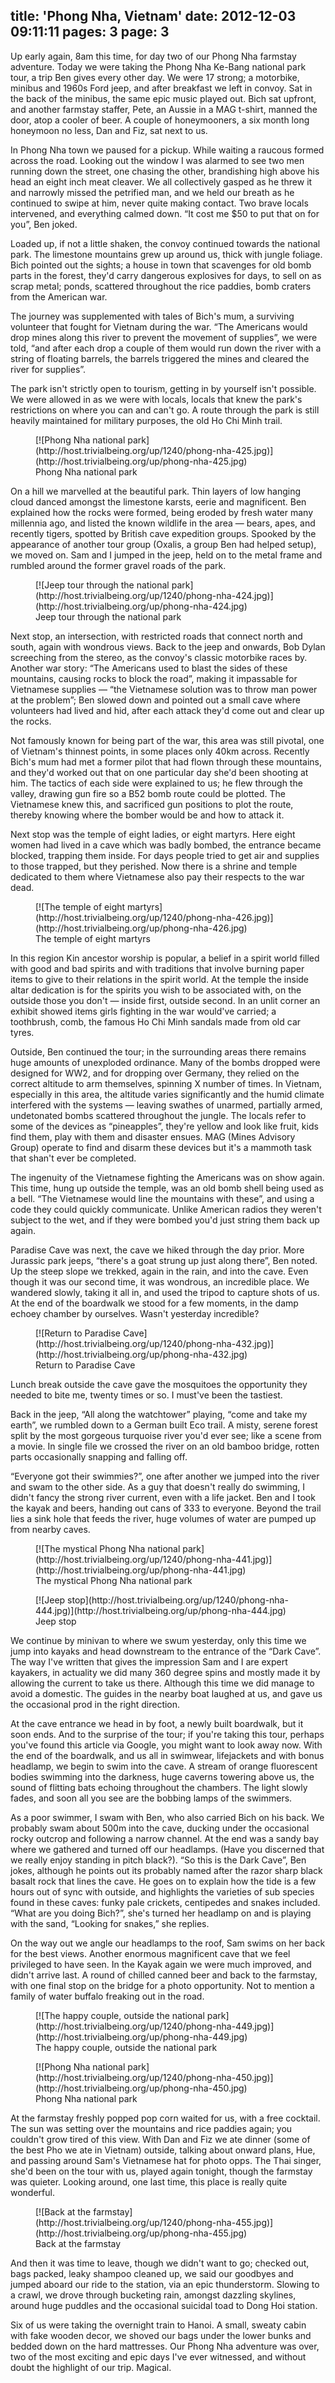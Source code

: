 title: 'Phong Nha, Vietnam'
date: 2012-12-03 09:11:11
pages: 3
page: 3
---

Up early again, 8am this time, for day two of our Phong Nha farmstay adventure. Today we were taking the Phong Nha Ke-Bang national park tour, a trip Ben gives every other day. We were 17 strong; a motorbike, minibus and 1960s Ford jeep, and after breakfast we left in convoy. Sat in the back of the minibus, the same epic music played out. Bich sat upfront, and another farmstay staffer, Pete, an Aussie in a MAG t-shirt, manned the door, atop a cooler of beer. A couple of honeymooners, a six month long honeymoon no less, Dan and Fiz, sat next to us.

In Phong Nha town we paused for a pickup. While waiting a raucous formed across the road. Looking out the window I was alarmed to see two men running down the street, one chasing the other, brandishing high above his head an eight inch meat cleaver. We all collectively gasped as he threw it and narrowly missed the petrified man, and we held our breath as he continued to swipe at him, never quite making contact. Two brave locals intervened, and everything calmed down. “It cost me $50 to put that on for you”, Ben joked.

Loaded up, if not a little shaken, the convoy continued towards the national park. The limestone mountains grew up around us, thick with jungle foliage. Bich pointed out the sights; a house in town that scavenges for old bomb parts in the forest, they'd carry dangerous explosives for days, to sell on as scrap metal; ponds, scattered throughout the rice paddies, bomb craters from the American war.

The journey was supplemented with tales of Bich's mum, a surviving volunteer that fought for Vietnam during the war. “The Americans would drop mines along this river to prevent the movement of supplies”, we were told, “and after each drop a couple of them would run down the river with a string of floating barrels, the barrels triggered the mines and cleared the river for supplies”.

The park isn't strictly open to tourism, getting in by yourself isn't possible. We were allowed in as we were with locals, locals that knew the park's restrictions on where you can and can't go. A route through the park is still heavily maintained for military purposes, the old Ho Chi Minh trail.

<figure class="generated-figure generated-figure--retina generated-figure--620 generated-figure--landscape">[![Phong Nha national park](http://host.trivialbeing.org/up/1240/phong-nha-425.jpg)](http://host.trivialbeing.org/up/phong-nha-425.jpg)<figcaption class="generated-figure-caption">Phong Nha national park</figcaption></figure>

On a hill we marvelled at the beautiful park. Thin layers of low hanging cloud danced amongst the limestone karsts, eerie and magnificent. Ben explained how the rocks were formed, being eroded by fresh water many millennia ago, and listed the known wildlife in the area — bears, apes, and recently tigers, spotted by British cave expedition groups. Spooked by the appearance of another tour group (Oxalis, a group Ben had helped setup), we moved on. Sam and I jumped in the jeep, held on to the metal frame and rumbled around the former gravel roads of the park.

<figure class="generated-figure generated-figure--retina generated-figure--620 generated-figure--landscape">[![Jeep tour through the national park](http://host.trivialbeing.org/up/1240/phong-nha-424.jpg)](http://host.trivialbeing.org/up/phong-nha-424.jpg)<figcaption class="generated-figure-caption">Jeep tour through the national park</figcaption></figure>

Next stop, an intersection, with restricted roads that connect north and south, again with wondrous views. Back to the jeep and onwards, Bob Dylan screeching from the stereo, as the convoy's classic motorbike races by. Another war story: “The Americans used to blast the sides of these mountains, causing rocks to block the road”, making it impassable for Vietnamese supplies — “the Vietnamese solution was to throw man power at the problem”; Ben slowed down and pointed out a small cave where volunteers had lived and hid, after each attack they'd come out and clear up the rocks.

Not famously known for being part of the war, this area was still pivotal, one of Vietnam's thinnest points, in some places only 40km across. Recently Bich's mum had met a former pilot that had flown through these mountains, and they'd worked out that on one particular day she'd been shooting at him. The tactics of each side were explained to us; he flew through the valley, drawing gun fire so a B52 bomb route could be plotted. The Vietnamese knew this, and sacrificed gun positions to plot the route, thereby knowing where the bomber would be and how to attack it.

Next stop was the temple of eight ladies, or eight martyrs. Here eight women had lived in a cave which was badly bombed, the entrance became blocked, trapping them inside. For days people tried to get air and supplies to those trapped, but they perished. Now there is a shrine and temple dedicated to them where Vietnamese also pay their respects to the war dead.

<figure class="generated-figure generated-figure--retina generated-figure--620 generated-figure--landscape">[![The temple of eight martyrs](http://host.trivialbeing.org/up/1240/phong-nha-426.jpg)](http://host.trivialbeing.org/up/phong-nha-426.jpg)<figcaption class="generated-figure-caption">The temple of eight martyrs</figcaption></figure>

In this region Kin ancestor worship is popular, a belief in a spirit world filled with good and bad spirits and with traditions that involve burning paper items to give to their relations in the spirit world. At the temple the inside altar dedication is for the spirits you wish to be associated with, on the outside those you don't — inside first, outside second. In an unlit corner an exhibit showed items girls fighting in the war would've carried; a toothbrush, comb, the famous Ho Chi Minh sandals made from old car tyres.

Outside, Ben continued the tour; in the surrounding areas there remains huge amounts of unexploded ordinance. Many of the bombs dropped were designed for WW2, and for dropping over Germany, they relied on the correct altitude to arm themselves, spinning X number of times. In Vietnam, especially in this area, the altitude varies significantly and the humid climate interfered with the systems — leaving swathes of unarmed, partially armed, undetonated bombs scattered throughout the jungle. The locals refer to some of the devices as “pineapples”, they're yellow and look like fruit, kids find them, play with them and disaster ensues. MAG (Mines Advisory Group) operate to find and disarm these devices but it's a mammoth task that shan't ever be completed.

The ingenuity of the Vietnamese fighting the Americans was on show again. This time, hung up outside the temple, was an old bomb shell being used as a bell. “The Vietnamese would line the mountains with these”, and using a code they could quickly communicate. Unlike American radios they weren't subject to the wet, and if they were bombed you'd just string them back up again.

Paradise Cave was next, the cave we hiked through the day prior. More Jurassic park jeeps, “there's a goat strung up just along there”, Ben noted. Up the steep slope we trekked, again in the rain, and into the cave. Even though it was our second time, it was wondrous, an incredible place. We wandered slowly, taking it all in, and used the tripod to capture shots of us. At the end of the boardwalk we stood for a few moments, in the damp echoey chamber by ourselves. Wasn't yesterday incredible?

<figure class="generated-figure generated-figure--retina generated-figure--620 generated-figure--landscape">[![Return to Paradise Cave](http://host.trivialbeing.org/up/1240/phong-nha-432.jpg)](http://host.trivialbeing.org/up/phong-nha-432.jpg)<figcaption class="generated-figure-caption">Return to Paradise Cave</figcaption></figure>

Lunch break outside the cave gave the mosquitoes the opportunity they needed to bite me, twenty times or so. I must've been the tastiest.

Back in the jeep, “All along the watchtower” playing, “come and take my earth”, we rumbled down to a German built Eco trail. A misty, serene forest split by the most gorgeous turquoise river you'd ever see; like a scene from a movie. In single file we crossed the river on an old bamboo bridge, rotten parts occasionally snapping and falling off.

“Everyone got their swimmies?”, one after another we jumped into the river and swam to the other side. As a guy that doesn't really do swimming, I didn't fancy the strong river current, even with a life jacket. Ben and I took the kayak and beers, handing out cans of 333 to everyone. Beyond the trail lies a sink hole that feeds the river, huge volumes of water are pumped up from nearby caves.

<figure class="generated-figure generated-figure--retina generated-figure--620 generated-figure--landscape">[![The mystical Phong Nha national park](http://host.trivialbeing.org/up/1240/phong-nha-441.jpg)](http://host.trivialbeing.org/up/phong-nha-441.jpg)<figcaption class="generated-figure-caption">The mystical Phong Nha national park</figcaption></figure>

<figure class="generated-figure generated-figure--retina generated-figure--620 generated-figure--landscape">[![Jeep stop](http://host.trivialbeing.org/up/1240/phong-nha-444.jpg)](http://host.trivialbeing.org/up/phong-nha-444.jpg)<figcaption class="generated-figure-caption">Jeep stop</figcaption></figure>

We continue by minivan to where we swum yesterday, only this time we jump into kayaks and head downstream to the entrance of the “Dark Cave”. The way I've written that gives the impression Sam and I are expert kayakers, in actuality we did many 360 degree spins and mostly made it by allowing the current to take us there. Although this time we did manage to avoid a domestic. The guides in the nearby boat laughed at us, and gave us the occasional prod in the right direction.

At the cave entrance we head in by foot, a newly built boardwalk, but it soon ends. And to the surprise of the tour; if you're taking this tour, perhaps you've found this article via Google, you might want to look away now. With the end of the boardwalk, and us all in swimwear, lifejackets and with bonus headlamp, we begin to swim into the cave. A stream of orange fluorescent bodies swimming into the darkness, huge caverns towering above us, the sound of flitting bats echoing throughout the chambers. The light slowly fades, and soon all you see are the bobbing lamps of the swimmers.

As a poor swimmer, I swam with Ben, who also carried Bich on his back. We probably swam about 500m into the cave, ducking under the occasional rocky outcrop and following a narrow channel. At the end was a sandy bay where we gathered and turned off our headlamps. (Have you discerned that we really enjoy standing in pitch black?). “So this is the Dark Cave”, Ben jokes, although he points out its probably named after the razor sharp black basalt rock that lines the cave. He goes on to explain how the tide is a few hours out of sync with outside, and highlights the varieties of sub species found in these caves: funky pale crickets, centipedes and snakes included. “What are you doing Bich?”, she's turned her headlamp on and is playing with the sand, “Looking for snakes,” she replies.

On the way out we angle our headlamps to the roof, Sam swims on her back for the best views. Another enormous magnificent cave that we feel privileged to have seen. In the Kayak again we were much improved, and didn't arrive last. A round of chilled canned beer and back to the farmstay, with one final stop on the bridge for a photo opportunity. Not to mention a family of water buffalo freaking out in the road.

<figure class="generated-figure generated-figure--retina generated-figure--620 generated-figure--landscape">[![The happy couple, outside the national park](http://host.trivialbeing.org/up/1240/phong-nha-449.jpg)](http://host.trivialbeing.org/up/phong-nha-449.jpg)<figcaption class="generated-figure-caption">The happy couple, outside the national park</figcaption></figure>

<figure class="generated-figure generated-figure--retina generated-figure--620 generated-figure--landscape">[![Phong Nha national park](http://host.trivialbeing.org/up/1240/phong-nha-450.jpg)](http://host.trivialbeing.org/up/phong-nha-450.jpg)<figcaption class="generated-figure-caption">Phong Nha national park</figcaption></figure>

At the farmstay freshly popped pop corn waited for us, with a free cocktail. The sun was setting over the mountains and rice paddies again; you couldn't grow tired of this view. With Dan and Fiz we ate dinner (some of the best Pho we ate in Vietnam) outside, talking about onward plans, Hue, and passing around Sam's Vietnamese hat for photo opps. The Thai singer, she'd been on the tour with us, played again tonight, though the farmstay was quieter. Looking around, one last time, this place is really quite wonderful.

<figure class="generated-figure generated-figure--retina generated-figure--620 generated-figure--landscape">[![Back at the farmstay](http://host.trivialbeing.org/up/1240/phong-nha-455.jpg)](http://host.trivialbeing.org/up/phong-nha-455.jpg)<figcaption class="generated-figure-caption">Back at the farmstay</figcaption></figure>

And then it was time to leave, though we didn't want to go; checked out, bags packed, leaky shampoo cleaned up, we said our goodbyes and jumped aboard our ride to the station, via an epic thunderstorm. Slowing to a crawl, we drove through bucketing rain, amongst dazzling skylines, around huge puddles and the occasional suicidal toad to Dong Hoi station.

Six of us were taking the overnight train to Hanoi. A small, sweaty cabin with fake wooden decor, we shoved our bags under the lower bunks and bedded down on the hard mattresses. Our Phong Nha adventure was over, two of the most exciting and epic days I've ever witnessed, and without doubt the highlight of our trip. Magical.
